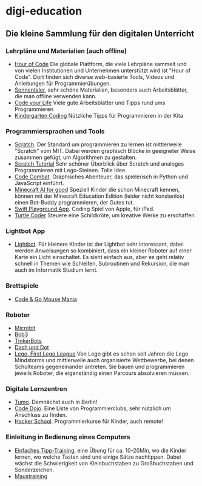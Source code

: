 # digi-education
## Die kleine Sammlung für den digitalen Unterricht

### Lehrpläne und Materialien (auch offline)
* [Hour of Code](https://code.org/) Die globale Plattform, die viele Lehrpläne sammelt und von vielen Institutionen und Unternehmen unterstützt wird ist "Hour of Code". Dort finden sich diverse web-basierte Tools, Videos und Anleitungen für Programmierübungen. 
* [Sonnentaler](https://www.sonnentaler.net/aktivitaeten/informatik/programmieren/123-kodiert/), sehr schöne Materialien, besonders auch Arbeitsblätter, die man offline verwenden kann.
* [Code your Life](https://www.code-your-life.org/) Viele gute Arbeitsblätter und Tipps rund ums Programmieren
* [Kindergarten Coding](https://medienkindergarten.wien/medienpaedagogik/roboter-coding/coding-programmieren-im-kindergarten/) Nützliche Tipps für Programmieren in der Kita

### Programmiersprachen und Tools
* [Scratch](https://scratch.mit.edu/). Der Standard um programmieren zu lernen ist mittlerweile "Scratch" vom MIT. Dabei werden graphisch Blöcke in geeigneter Weise zusammen gefügt, um Algorithmen zu gestalten.
* [Scratch Tutorial](https://people.inf.ethz.ch/gaertner/scratch/Scratch-Handbuch.pdf) Sehr schöner Überblick über Scratch und analoges Programmieren mit Lego-Steinen. Tolle Idee.
* [Code Combat](https://codecombat.com/). Graphisches Abenteuer, das spielerisch in Python und JavaScript einführt.
* [Minecraft AI for good](https://education.minecraft.net/hour-of-code/) Speziell Kinder die schon Minecraft kennen, können mit der Minecraft Education Edition (leider nicht konstenlos) einen Bot-Buddy programmieren, der Gutes tut.
* [Swift Playground App](https://apps.apple.com/us/app/swift-playgrounds/id908519492). Coding Spiel von Apple, für iPad.
* [Turtle Coder](http://www.code-your-life.org/turtlecoder/) Steuere eine Schildkröte, um kreative Werke zu erschaffen.

### Lightbot App
* [Lightbot](https://lightbot.com/). Für kleinere Kinder ist der Lightbot sehr interessant, dabei werden Anweisungen so kombiniert, dass ein kleiner Roboter auf einer Karte ein Licht einschaltet. Es sieht einfach aus, aber es geht relativ schnell in Themen wie Schleifen, Subroutinen und Rekursion, die man auch im Informatik Studium lernt.

### Brettspiele
* [Code & Go Mouse Mania](https://www.westermann.de/artikel/L30923/Code-Go-Mouse-Mania-Brettspiel)

### Roboter
* [Microbit](https://microbit.org/)
* [Bob3](https://www.bob3.org/de/grundschule)
* [TinkerBots](https://www.tinkerbots.de/)
* [Dash und Dot](https://wonder-workshop.de/)
* [Lego, First Lego League](https://www.first-lego-league.org/de/)
Von Lego gibt es schon seit Jahren die Lego Mindstorms und mittlerweile auch organisierte Wettbewerbe, bei denen Schulteams gegeneinander antreten. Sie bauen und programmieren jeweils Roboter, die eigenständig einen Parcours absolvieren müssen. 

### Digitale Lernzentren
* [Tumo](http://berlin.tumo.de). Demnächst auch in Berlin!
* [Code Dojo](https://coderdojo.com/de-DE). Eine Liste von Programmierclubs, sehr nützlich um Anschluss zu finden.
* [Hacker School](https://hacker-school.de/kurse/home/). Programmierkurse für Kinder, auch remote!

### Einleitung in Bedienung eines Computers
* [Einfaches Tipp-Training](https://jzakotnik.github.io/input-tutorial/), eine Übung für ca. 10-20Min, wo die Kinder lernen, wo welche Tasten sind und einige Sätze nachtippen. Dabei wächst die Schwierigkeit von Kleinbuchstaben zu Großbuchstaben und Sonderzeichen.
* [Maustraining](https://maustraining.zawiw.de/level/0)

